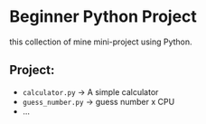 # Beginner Python Project

this collection of mine mini-project using Python.

## Project:
- `calculator.py` → A simple calculator
- `guess_number.py` → guess number x CPU 
- ...
